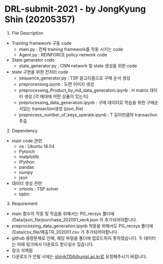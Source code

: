 # DRL-submit-2021 - by JongKyung Shin (20205357)

1. File Description
  * Training framework 구동 code
    * main.py : 전체 training framework를 작동 시키는 code
    * Agent.py : REINFORCE policy network code
  * State generator code
    * state_generator.py : CNN network 및 state 생성을 위한 code
  * state 구현을 위한 전처리 code
    * sequence_generator.py : TSP 알고리즘으로 구매 순서 생성
    * preprocessing.ipynb : 도면 이미지 생성
    * preprocessing_Product_by_md_data_generation.ipynb : H matrix 데이터 생성 (각 매대에 어떤 상품이 있는지)
    * preprocessing_data_generation.ipynb : 구매 데이터로 학습을 위한 구매순서있는 transaction생성 (json_file)
    * preprecess_number_of_keys_sperate.ipynb : T 길이만큼의 transaction 추출
 
2. Dependency
  * main code 관련
    * os : Ubuntu 18.04
    * Pytorch
    * matplotlib
    * IPython
    * pandas
    * numpy
    * json
  * 데이터 생성 관련
    * ortools : TSP solver
    * tqdm
3. Requirement
  * main 함수의 작동 및 학습을 위해서는 PG_recsys 폴더에  /Data/json_file/purchase_202001_ver4.json 이 추가되어야합니다.
  * preprocessing_data_generation.ipynb 작동을 위해서도 PG_recsys 폴더에 /Data/csv_file/매출TR_202001.csv 가 추가되어야합니다.
  * github 용량문제로 인해, 해당 파일을 폴더에 업로드하지 못하였습니다. 두 데이터는 아래 링크에서 다운로드 받으실수 있습니다.
  * 링크 삭제됨
  * 다운로드가 안될 시에는 shinjk1156@unist.ac.kr로 요청해주시기 바랍니다.
